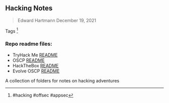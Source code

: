 ## Hacking Notes
> Edward Hartmann
> December 19, 2021

Tags [^1]
### Repo readme files:
- TryHack Me [README](TryHackMe/README.md)
- OSCP [README](oscp/README.md)
- HackTheBox [README](HackTheBox/README.md)
- Evolve OSCP [README](Evolve-OSCP/README.md)

A collection of folders for notes on hacking adventures



[^1]: #hacking #offsec #appsec


